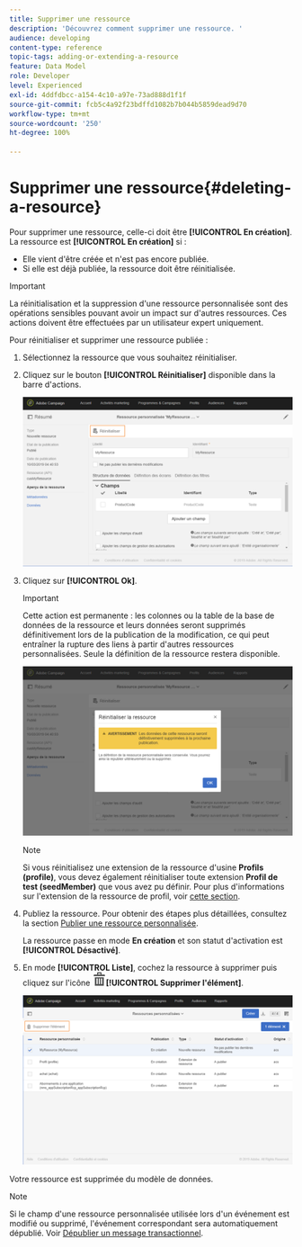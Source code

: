 ```yaml
---
title: Supprimer une ressource
description: 'Découvrez comment supprimer une ressource. '
audience: developing
content-type: reference
topic-tags: adding-or-extending-a-resource
feature: Data Model
role: Developer
level: Experienced
exl-id: 4ddfdbcc-a154-4c10-a97e-73ad888d1f1f
source-git-commit: fcb5c4a92f23bdffd1082b7b044b5859dead9d70
workflow-type: tm+mt
source-wordcount: '250'
ht-degree: 100%

---
```


# Supprimer une ressource{#deleting-a-resource}

Pour supprimer une ressource, celle-ci doit être **[!UICONTROL En création]**. La ressource est **[!UICONTROL En création]** si :

* Elle vient d&#39;être créée et n&#39;est pas encore publiée.
* Si elle est déjà publiée, la ressource doit être réinitialisée.

>[!IMPORTANT]
>
>La réinitialisation et la suppression d&#39;une ressource personnalisée sont des opérations sensibles pouvant avoir un impact sur d&#39;autres ressources. Ces actions doivent être effectuées par un utilisateur expert uniquement.

Pour réinitialiser et supprimer une ressource publiée :

1. Sélectionnez la ressource que vous souhaitez réinitialiser.
1. Cliquez sur le bouton **[!UICONTROL Réinitialiser]** disponible dans la barre d&#39;actions.

   ![](assets/schema_extension_uc26.png)

1. Cliquez sur **[!UICONTROL Ok]**.

   >[!IMPORTANT]
   >
   >Cette action est permanente : les colonnes ou la table de la base de données de la ressource et leurs données seront supprimés définitivement lors de la publication de la modification, ce qui peut entraîner la rupture des liens à partir d&#39;autres ressources personnalisées. Seule la définition de la ressource restera disponible.

   ![](assets/schema_extension_uc27.png)

   >[!NOTE]
   >
   >Si vous réinitialisez une extension de la ressource d&#39;usine **Profils (profile)**, vous devez également réinitialiser toute extension **Profil de test (seedMember)** que vous avez pu définir. Pour plus d&#39;informations sur l&#39;extension de la ressource de profil, voir [cette section](../../developing/using/extending-the-profile-resource-with-a-new-field.md).

1. Publiez la ressource. Pour obtenir des étapes plus détaillées, consultez la section [Publier une ressource personnalisée](../../developing/using/updating-the-database-structure.md#publishing-a-custom-resource).

   La ressource passe en mode **En création** et son statut d&#39;activation est **[!UICONTROL Désactivé]**.

1. En mode **[!UICONTROL Liste]**, cochez la ressource à supprimer puis cliquez sur l&#39;icône ![](assets/delete_darkgrey-24px.png)**[!UICONTROL Supprimer l&#39;élément]**.

   ![](assets/schema_extension_uc28.png)

Votre ressource est supprimée du modèle de données.

>[!NOTE]
>
>Si le champ d&#39;une ressource personnalisée utilisée lors d&#39;un événement est modifié ou supprimé, l&#39;événement correspondant sera automatiquement dépublié. Voir [Dépublier un message transactionnel](../../channels/using/publishing-transactional-event.md#unpublishing-an-event).
